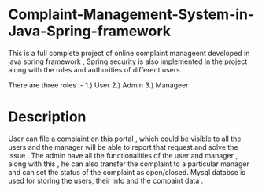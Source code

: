 # Complaint-Management-System-in-Java-Spring-framework

This is a full complete project of online complaint manageent developed in java spring framework , Spring security is also implemented in the project along with the roles and authorities of different users . 

There are three roles :-
1.) User 
2.) Admin
3.) Manageer

# Description

User can file a complaint on this portal , which could be visible to all the users and the manager will be able to report that request and solve the issue . The admin have all the functionalities of the user and manager , along with  this , he can also transfer the complaint to a particular manager and can set the status of the complaint as open/closed. 
Mysql databse is used for storing the users, their info and the compaint data .
 
